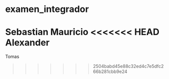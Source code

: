 # examen_integrador

Sebastian
Mauricio
<<<<<<< HEAD
Alexander
=======
Tomas
>>>>>>> 2504babd45e88c32ed4c7e5dfc266b281cbb9e24
